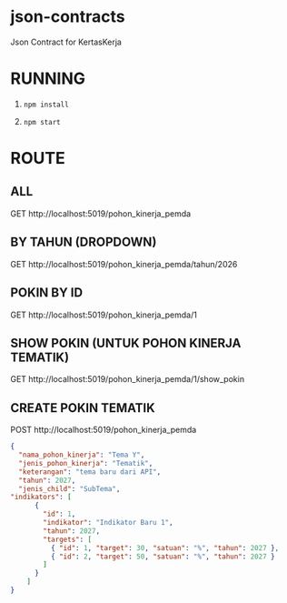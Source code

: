 # json-contracts
Json Contract for KertasKerja

# RUNNING
1. `npm install`

2. `npm start`

# ROUTE

## ALL
GET http://localhost:5019/pohon_kinerja_pemda

## BY TAHUN (DROPDOWN)
GET http://localhost:5019/pohon_kinerja_pemda/tahun/2026

## POKIN BY ID
GET http://localhost:5019/pohon_kinerja_pemda/1

## SHOW POKIN (UNTUK POHON KINERJA TEMATIK)
GET http://localhost:5019/pohon_kinerja_pemda/1/show_pokin

## CREATE POKIN TEMATIK
POST http://localhost:5019/pohon_kinerja_pemda

``` json
{
  "nama_pohon_kinerja": "Tema Y",
  "jenis_pohon_kinerja": "Tematik",
  "keterangan": "tema baru dari API",
  "tahun": 2027,
  "jenis_child": "SubTema",
"indikators": [
      {
        "id": 1,
        "indikator": "Indikator Baru 1",
        "tahun": 2027,
        "targets": [
          { "id": 1, "target": 30, "satuan": "%", "tahun": 2027 },
          { "id": 2, "target": 50, "satuan": "%", "tahun": 2027 }
        ]
      }
    ]
}
```
